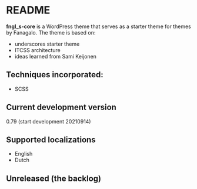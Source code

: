 # README

**fngl_s-core** is a WordPress theme that serves as a starter theme for themes by Fanagalo. The theme is based on:

-   underscores starter theme
-   ITCSS architecture
-   ideas learned from Sami Keijonen

## Techniques incorporated:

-   SCSS

## Current development version

0.79 (start development 20210914)

## Supported localizations

-   English
-   Dutch

## Unreleased (the backlog)

